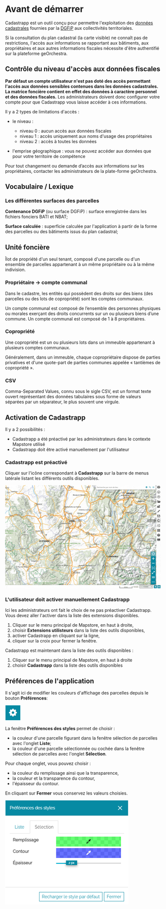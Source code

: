 # Avant de démarrer


Cadastrapp est un outil conçu pour permettre l'exploitation des [données cadastrales](../guides_techniques/administrer/donnees_dgfip.md)  fournies par la [DGFiP](https://www.economie.gouv.fr/dgfip/presentation) aux collectivités territoriales.

Si la consultation du plan cadastral (la carte visible) ne connaît pas de restrictions, l'accès aux informations se rapportant aux bâtiments, aux propriétaires et aux autres informations fiscales nécessite d'être authentifié sur la plateforme geOrchestra.


## <a id="controleniveauaccesdonneesfiscales"></a>Contrôle du niveau d'accès aux données fiscales

**Par défaut un compte utilisateur n'est pas doté des accès permettant l'accès aux données sensibles contenues dans les données cadastrales. La matrice foncière contient en effet des données à caractère personnel et des données fiscales.** Les administrateurs doivent donc configurer votre compte pour que Cadastrapp vous laisse accéder à ces informations.

Il y a 2 types de limitations d'accès :

- le niveau :
    - niveau 0 : aucun accès aux données fiscales
    - niveau 1 : accès uniquement aux noms d'usage des propriétaires
    - niveau 2 : accès à toutes les données

- l'emprise géographique : vous ne pouvez accéder aux données que pour votre territoire de compétence


Pour tout changement ou demande d’accès aux informations sur les propriétaires, contacter les administrateurs de la plate-forme geOrchestra.




## Vocabulaire / Lexique


### Les différentes surfaces des parcelles

**Contenance DGFiP** (ou surface DGFiP) : surface enregistrée dans les fichiers fonciers BATI et NBAT;

**Surface calculée** : superficie calculée par l'application à partir de la forme des parcelles ou des bâtiments issus du plan cadastral;



## Unité foncière

Îlot de propriété d'un seul tenant, composé d'une parcelle ou d'un ensemble de parcelles appartenant à un même propriétaire ou à la même indivision.


### <a id="prioprietairecomptecommunal"></a>Propriétaire -> compte communal

Dans le cadastre, les entités qui possèdent des droits sur des biens (des parcelles ou des lots de copropriété) sont les comptes communaux.

Un compte communal est composé de l’ensemble des personnes physiques ou morales exerçant des droits concurrents sur un ou plusieurs biens d’une commune. Un compte communal est composé de 1 à 8 propriétaires.


### Copropriété

Une copropriété est un ou plusieurs lots dans un immeuble appartenant à plusieurs comptes communaux. 

Généralement, dans un immeuble, chaque copropriétaire dispose de parties privatives et d'une quote-part de parties communes appelée « tantièmes de copropriété ».


### CSV

Comma-Separated Values, connu sous le sigle CSV, est un format texte ouvert représentant des données tabulaires sous forme de valeurs séparées par un séparateur, le plus souvent une virgule.

## Activation de Cadastrapp

Il y a 2 possibilités :

* Cadastrapp a été préactivé par les administrateurs dans le contexte Mapstore utilisé
* Cadastrapp doit être activé manuellement par l'utilisateur


### Cadastrapp est préactivé

Cliquer sur l'icône correspondant à **Cadastrapp** sur la barre de menus latérale listant les différents outils disponibles.

![Charger le module de consultation du cadastre](./images/activation2.gif)



### L'utilisateur doit activer manuellement Cadastrapp

Ici les administrateurs ont fait le choix de ne pas préactiver Cadastrapp. Vous devez aller l'activer dans la liste des extensions disponibles.


1. Cliquer sur le menu principal de Mapstore, en haut à droite,
1. choisir **Extensions utilisteurs** dans la liste des outils disponibles,
1. activer Cadastrapp en cliquant sur la ligne,
1. cliquer sur la croix pour fermer la fenêtre.

Cadastrapp est maintenant dans la liste des outils disponibles :

1. Cliquer sur le menu principal de Mapstore, en haut à droite
1. choisir **Cadastrapp** dans la liste des outils disponibles

## Préférences de l'application


Il s'agit ici de modifier les couleurs d'affichage des parcelles depuis le bouton **Préférences**:


![image](./images/preferences1.png)

La fenêtre **Préférences des styles** permet de choisir :

- la couleur d'une parcelle figurant dans la fenêtre sélection de parcelles avec l'onglet **Liste**;
- la couleur d'une parcelle sélectionnée ou cochée dans la fenêtre sélection de parcelles avec l'onglet **Sélection**.

Pour chaque onglet, vous pouvez choisir  :

- la couleur du remplissage ainsi que la transparence,
- la couleur et la transparence du contour,
- l'épaisseur du contour.

En cliquant sur **Fermer** vous conservez les valeurs choisies.

![image](./images/preferences2.png) 



